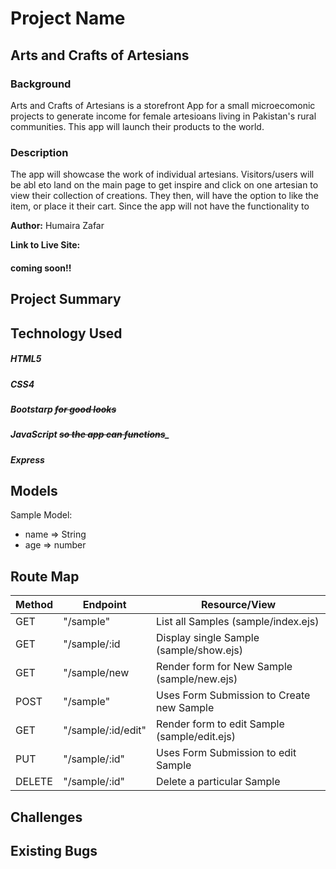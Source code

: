 # Project Name 
## Arts and Crafts of Artesians
### Background
Arts and Crafts of Artesians is a storefront App for a small microecomonic projects to generate income for female artesioans living in Pakistan's rural communities. This app will launch their products to the world. 

### Description
The app will showcase the work of individual artesians. Visitors/users will be abl eto land on the main page to get inspire and click on one artesian to view their collection of creations. 
They then, will have the option to like the item, or place it their cart. Since the app will not have the functionality to 

 **Author:** Humaira Zafar 

**Link to Live Site:** 
#### coming soon!! 

## Project Summary



## Technology Used
##### HTML5
##### CSS4
##### Bootstarp _~~for good looks~~_
##### JavaScript _~~so the app can functions~~__
##### Express


## Models

Sample Model:
 - name => String
 - age => number


## Route Map

| Method | Endpoint | Resource/View |
|--------|----------|---------------|
|GET| "/sample" | List all Samples (sample/index.ejs) |
|GET| "/sample/:id | Display single Sample (sample/show.ejs)|
|GET| "/sample/new | Render form for New Sample (sample/new.ejs)|
|POST| "/sample" | Uses Form Submission to Create new Sample |
|GET| "/sample/:id/edit" | Render form to edit Sample (sample/edit.ejs)|
|PUT| "/sample/:id" | Uses Form Submission to edit Sample |
|DELETE| "/sample/:id" | Delete a particular Sample |


## Challenges


## Existing Bugs